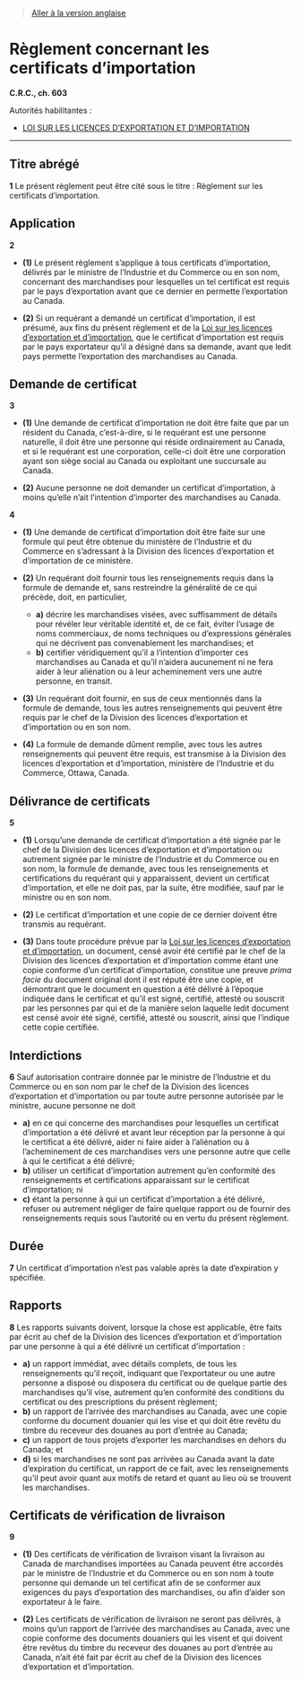 > [Aller à la version anglaise](/en/Regulations/Consolidated%20Regulations%20of%20Canada/601-700/C.R.C.,%20c.%20603.md)

# Règlement concernant les certificats d’importation

**C.R.C., ch. 603**

Autorités habilitantes : 
- [LOI SUR LES LICENCES D’EXPORTATION ET D’IMPORTATION](/fr/Lois/Lois%20révisées%20du%20Canada/E/E-19.md)

----------



## Titre abrégé


**1** Le présent règlement peut être cité sous le titre : Règlement sur les certificats d’importation.




## Application


**2** 

- **(1)** Le présent règlement s’applique à tous certificats d’importation, délivrés par le ministre de l’Industrie et du Commerce ou en son nom, concernant des marchandises pour lesquelles un tel certificat est requis par le pays d’exportation avant que ce dernier en permette l’exportation au Canada.

- **(2)** Si un requérant a demandé un certificat d’importation, il est présumé, aux fins du présent règlement et de la [Loi sur les licences d’exportation et d’importation](/fr/Lois/Lois%20révisées%20du%20Canada/E/E-19.md), que le certificat d’importation est requis par le pays exportateur qu’il a désigné dans sa demande, avant que ledit pays permette l’exportation des marchandises au Canada.




## Demande de certificat


**3** 

- **(1)** Une demande de certificat d’importation ne doit être faite que par un résident du Canada, c’est-à-dire, si le requérant est une personne naturelle, il doit être une personne qui réside ordinairement au Canada, et si le requérant est une corporation, celle-ci doit être une corporation ayant son siège social au Canada ou exploitant une succursale au Canada.

- **(2)** Aucune personne ne doit demander un certificat d’importation, à moins qu’elle n’ait l’intention d’importer des marchandises au Canada.



**4** 

- **(1)** Une demande de certificat d’importation doit être faite sur une formule qui peut être obtenue du ministère de l’Industrie et du Commerce en s’adressant à la Division des licences d’exportation et d’importation de ce ministère.

- **(2)** Un requérant doit fournir tous les renseignements requis dans la formule de demande et, sans restreindre la généralité de ce qui précède, doit, en particulier,
	- **a)** décrire les marchandises visées, avec suffisamment de détails pour révéler leur véritable identité et, de ce fait, éviter l’usage de noms commerciaux, de noms techniques ou d’expressions générales qui ne décrivent pas convenablement les marchandises; et
	- **b)** certifier véridiquement qu’il a l’intention d’importer ces marchandises au Canada et qu’il n’aidera aucunement ni ne fera aider à leur aliénation ou à leur acheminement vers une autre personne, en transit.

- **(3)** Un requérant doit fournir, en sus de ceux mentionnés dans la formule de demande, tous les autres renseignements qui peuvent être requis par le chef de la Division des licences d’exportation et d’importation ou en son nom.

- **(4)** La formule de demande dûment remplie, avec tous les autres renseignements qui peuvent être requis, est transmise à la Division des licences d’exportation et d’importation, ministère de l’Industrie et du Commerce, Ottawa, Canada.




## Délivrance de certificats


**5** 

- **(1)** Lorsqu’une demande de certificat d’importation a été signée par le chef de la Division des licences d’exportation et d’importation ou autrement signée par le ministre de l’Industrie et du Commerce ou en son nom, la formule de demande, avec tous les renseignements et certifications du requérant qui y apparaissent, devient un certificat d’importation, et elle ne doit pas, par la suite, être modifiée, sauf par le ministre ou en son nom.

- **(2)** Le certificat d’importation et une copie de ce dernier doivent être transmis au requérant.

- **(3)** Dans toute procédure prévue par la [Loi sur les licences d’exportation et d’importation](/fr/Lois/Lois%20révisées%20du%20Canada/E/E-19.md), un document, censé avoir été certifié par le chef de la Division des licences d’exportation et d’importation comme étant une copie conforme d’un certificat d’importation, constitue une preuve *prima facie* du document original dont il est réputé être une copie, et démontrant que le document en question a été délivré à l’époque indiquée dans le certificat et qu’il est signé, certifié, attesté ou souscrit par les personnes par qui et de la manière selon laquelle ledit document est censé avoir été signé, certifié, attesté ou souscrit, ainsi que l’indique cette copie certifiée.




## Interdictions


**6** Sauf autorisation contraire donnée par le ministre de l’Industrie et du Commerce ou en son nom par le chef de la Division des licences d’exportation et d’importation ou par toute autre personne autorisée par le ministre, aucune personne ne doit
- **a)** en ce qui concerne des marchandises pour lesquelles un certificat d’importation a été délivré et avant leur réception par la personne à qui le certificat a été délivré, aider ni faire aider à l’aliénation ou à l’acheminement de ces marchandises vers une personne autre que celle à qui le certificat a été délivré;
- **b)** utiliser un certificat d’importation autrement qu’en conformité des renseignements et certifications apparaissant sur le certificat d’importation; ni
- **c)** étant la personne à qui un certificat d’importation a été délivré, refuser ou autrement négliger de faire quelque rapport ou de fournir des renseignements requis sous l’autorité ou en vertu du présent règlement.




## Durée


**7** Un certificat d’importation n’est pas valable après la date d’expiration y spécifiée.




## Rapports


**8** Les rapports suivants doivent, lorsque la chose est applicable, être faits par écrit au chef de la Division des licences d’exportation et d’importation par une personne à qui a été délivré un certificat d’importation :
- **a)** un rapport immédiat, avec détails complets, de tous les renseignements qu’il reçoit, indiquant que l’exportateur ou une autre personne a disposé ou disposera du certificat ou de quelque partie des marchandises qu’il vise, autrement qu’en conformité des conditions du certificat ou des prescriptions du présent règlement;
- **b)** un rapport de l’arrivée des marchandises au Canada, avec une copie conforme du document douanier qui les vise et qui doit être revêtu du timbre du receveur des douanes au port d’entrée au Canada;
- **c)** un rapport de tous projets d’exporter les marchandises en dehors du Canada; et
- **d)** si les marchandises ne sont pas arrivées au Canada avant la date d’expiration du certificat, un rapport de ce fait, avec les renseignements qu’il peut avoir quant aux motifs de retard et quant au lieu où se trouvent les marchandises.




## Certificats de vérification de livraison


**9** 

- **(1)** Des certificats de vérification de livraison visant la livraison au Canada de marchandises importées au Canada peuvent être accordés par le ministre de l’Industrie et du Commerce ou en son nom à toute personne qui demande un tel certificat afin de se conformer aux exigences du pays d’exportation des marchandises, ou afin d’aider son exportateur à le faire.

- **(2)** Les certificats de vérification de livraison ne seront pas délivrés, à moins qu’un rapport de l’arrivée des marchandises au Canada, avec une copie conforme des documents douaniers qui les visent et qui doivent être revêtus du timbre du receveur des douanes au port d’entrée au Canada, n’ait été fait par écrit au chef de la Division des licences d’exportation et d’importation.


